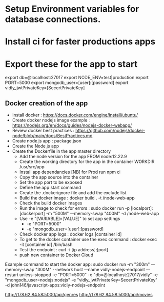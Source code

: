 # Setup Environment variables for database connections.

# Install ci for faster productions apps

# Export these for the app to start

export db=@localhost:27017
export NODE_ENV=test|production
export PORT=5000
export mongodb_user=[user]:[password]
export vidly_jwtPrivateKey=[SecertPrivateKey]

## Docker creation of the app

- Install docker : https://docs.docker.com/engine/install/ubuntu/
- Create docker nodejs image example : https://nodejs.org/en/docs/guides/nodejs-docker-webapp/
- Review docker best practices : https://github.com/nodejs/docker-node/blob/main/docs/BestPractices.md
- Create node.js app : package.json
- Create the Node.js app
- Create the Dockerfile in the app master directory
  - Add the node version for the app FROM node:12.22.9
  - Create the working directory for the app in the container WORKDIR /usr/src/app
  - Install app dependancies [NB] for Prod run npm ci
  - Copy the app source into the container
  - Set the app port to be exposed
  - Define the app start command
  - Create the .dockerignore file and add the exclude list
  - Build the docker image : docker build . -t <your username>/node-web-app
  - Check the build docker images
  - Run the image to check for errors : sudo docker run -p [localport]:[dockerport] -m "500M" --memory-swap "400M" -d <username>/node-web-app
  - Use -e "[VARIABLE]=[VALUE]" to set app settings
    - -e "PORT=5000"
    - -e "mongodb_user=[user]:[password]
  - Check docker app logs : docker logs [container id]
  - To get to the docker container use the exec command : docker exec -it [container id] /bin/bash
  - Test the endpoint : curl -i [ip address]:[port]
  - push new container to Docker Cloud

Example command to start the docker app:
sudo docker run -m "300m" --memory-swap "300M" --network host --name vidly-nodejs-endpoint --restart unless-stopped -e "PORT=5000" -e "db=@localhost:27017/vidly" -e "mongodb_user=nodejs:nodejs" -e "vidly_jwtPrivateKey=SecertPrivateKey" -d john146/javascript-apps:vidly-nodejs-endpoint

http://178.62.84.58:5000/api/genres
http://178.62.84.58:5000/api/movies
